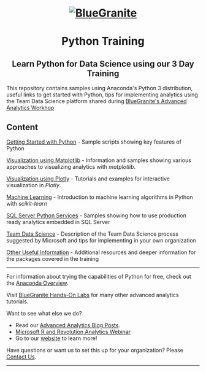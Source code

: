 <head>
<h1 align="center">
  <a href = "http://www.blue-granite.com"><img src="https://www.blue-granite.com/hs-fs/hubfs/BlueGranite.jpg?t=1507557297195&width=500&height=302&name=BlueGranite.jpg" alt="BlueGranite"></a>
</h1>
<h1 align="center">Python Training</h1>
<h2 align="center">Learn Python for Data Science using our 3 Day Training</h2>
</head>

This repository contains samples using Anaconda's Python 3 distribution, useful links to get started with Python, tips for implementing analytics using the Team Data Science platform shared during [BlueGranite's Advanced Analytics Workhop](http://www.blue-granite.com/advanced-analytics-workshop)

Content
-----------------------------------------------------------------------------
[Getting Started with Python](/python-basics/) - Sample scripts showing key features of Python

[Visualization using Matplotlib](/visualization/) - Information and samples showing various approaches to visualizing analytics with <i>matplotlib</i>.

[Visualization using Plotly](https://plot.ly/python/ipython-notebook-tutorial/) - Tutorials and examples for interactive visualization in <i>Plotly</i>.

[Machine Learning](/machine-learning/) - Introduction to machine learning algorithms in Python with <i>scikit-learn</i>

[SQL Server Python Services](https://docs.microsoft.com/en-us/sql/advanced-analytics/python/sql-server-python-services) - Samples showing how to use production ready analytics embedded in SQL Server

[Team Data Science](https://azure.microsoft.com/en-us/documentation/learning-paths/data-science-process/) - Description of the Team Data Science process suggested by Microsoft and tips for implementing in your own organization

[Other Useful Information](/additional-notebooks) - Additional resources and deeper information for the packages covered in the training

-----------------------------------------------------------------------------

For information about trying the capabilities of Python for free, check out the [Anaconda Overview](https://www.continuum.io/anaconda-overview).
 
Visit [BlueGranite Hands-On Labs](https://www.blue-granite.com/resources/topic/labs) for many other advanced analytics tutorials.

Want to see what else we do?
* Read our [Advanced Analytics Blog Posts](https://www.blue-granite.com/blog/topic/advanced-analytics).
* [Microsoft R and Revolution Analytics Webinar](https://www.blue-granite.com/overview-advanced-analytics-webinar-june-2016)
* Go to our [website](http://www.blue-granite.com/) to learn more!
 
Have questions or want us to set this up for your organization? Please [Contact Us](https://www.blue-granite.com/contact-us).

-----------------------------------------------------------------------------
